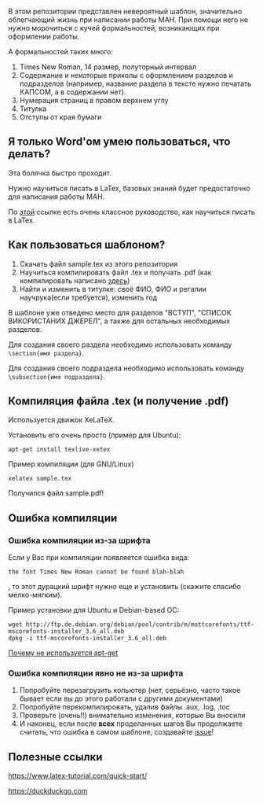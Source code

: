 В этом репозитории представлен невероятный шаблон, значительно облегчающий жизнь при написании работы МАН.
При помощи него не нужно морочиться с кучей формальностей, возникающих при оформлении работы.

А формальностей таких много:
1. Times New Roman, 14 размер, полуторный интервал
2. Содержание и некоторые приколы с оформлением разделов и подразделов (например, название раздела в тексте нужно печатать КАПСОМ, а в содержании нет).
3. Нумерация страниц в правом верхнем углу
4. Титулка
5. Отступы от края бумаги

## Я только Word'ом умею пользоваться, что делать?
Эта болячка быстро проходит.

Нужно научиться писать в LaTex, базовых знаний будет предостаточно для написания работы МАН.

По [этой](https://www.latex-tutorial.com/quick-start/) ссылке есть очень классное руководство, как научиться писать в LaTex.

## Как пользоваться шаблоном?

1. Скачать файл sample.tex из этого репозитория
2. Научиться компилировать файл .tex и получать .pdf (как компилировать написано [здесь](#compiling))
3. Найти и изменить в титулке: своё ФИО, ФИО и регалии научрука(если требуется), изменить год

В шаблоне уже отведено место для разделов "ВСТУП", "СПИСОК ВИКОРИСТАНИХ ДЖЕРЕЛ", а также для остальных необходимых разделов.

Для создания своего раздела необходимо использовать команду `\section{имя раздела}`.

Для создания своего подраздела необходимо использовать команду `\subsection{имя подраздела}`.

<a name="compiling"><h2> Компиляция файла .tex (и получение .pdf)</h2></a>
Используется движок XeLaTeX.

Установить его очень просто (пример для Ubuntu):
```
apt-get install texlive-xetex
```
Пример компиляции (для GNU/Linux)
```
xelatex sample.tex
```

Получился файл sample.pdf!

## Ошибка компиляции
### Ошибка компиляции из-за шрифта
Если у Вас при компиляции появляется ошибка вида:

```
the font Times New Roman cannot be found blah-blah
```

, то этот дурацкий шрифт нужно еще и установить (скажите спасибо мелко-мягким).

Пример установки для Ubuntu и Debian-based ОС:

```
wget http://ftp.de.debian.org/debian/pool/contrib/m/msttcorefonts/ttf-mscorefonts-installer_3.6_all.deb
dpkg -i ttf-mscorefonts-installer_3.6_all.deb
```

[Почему не используется apt-get](https://bugs.launchpad.net/ubuntu/+source/msttcorefonts/+bug/1607535)

### Ошибка компиляции явно не из-за шрифта
1. Попробуйте перезагрузить копьютер (нет, серьёзно, часто такое бывает если вы до этого работали с другими документами)
2. Попробуйте перекомпилировать, удалив файлы .aux, .log, .toc
3. Проверьте (очень!!) внимательно изменения, которые Вы вносили
4. И наконец, если после **всех** проделанных шагов Вы продолжаете считать, что ошибка в самом шаблоне, создавайте [issue](https://gitlab.com/chopikus/man-sample/issues)! 


## Полезные ссылки
https://www.latex-tutorial.com/quick-start/

https://duckduckgo.com



